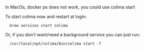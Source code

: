 In MacOs, docker ps does not work, you could use 
  colima start

To start colima now and restart at login:
``` shell
  brew services start colima
```
Or, if you don't want/need a background service you can just run:
``` shell
  /usr/local/opt/colima/bin/colima start -f
```
